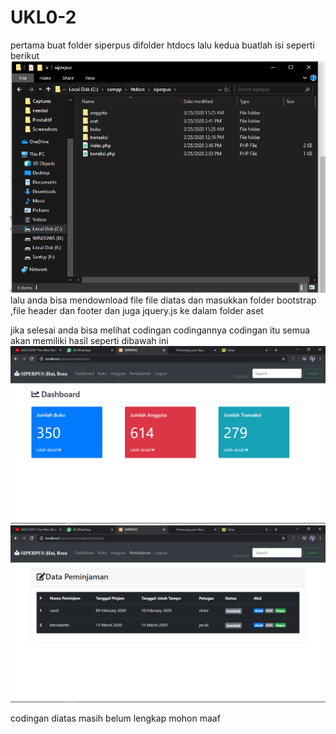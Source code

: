 # UKL0-2
pertama buat folder siperpus difolder htdocs
lalu kedua buatlah isi seperti berikut
![alt text](https://github.com/rezaalamsyah/UKL0-2/blob/master/Screenshot%20(313).png)
lalu anda bisa mendownload file file diatas dan masukkan folder bootstrap ,file header dan footer dan juga jquery.js ke dalam folder aset

jika selesai anda bisa melihat codingan codingannya 
codingan itu semua akan memiliki hasil seperti dibawah ini
![alt text](https://github.com/rezaalamsyah/UKL0-2/blob/master/Screenshot%20(309).png)
![alt text](https://github.com/rezaalamsyah/UKL0-2/blob/master/Screenshot%20(310).png)


codingan diatas masih belum lengkap mohon maaf 
